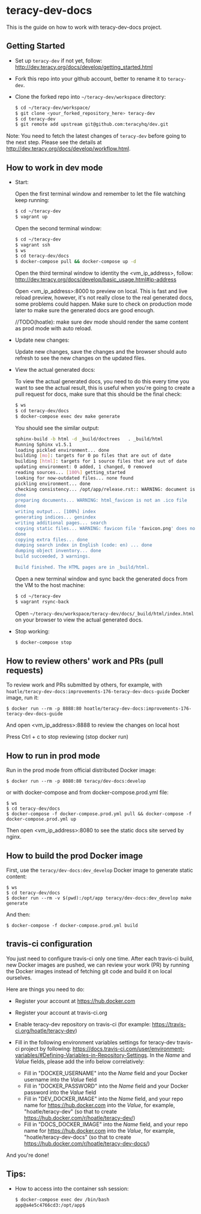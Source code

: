 # teracy-dev-docs

This is the guide on how to work with teracy-dev-docs project.

## Getting Started

- Set up `teracy-dev` if not yet, follow: http://dev.teracy.org/docs/develop/getting_started.html

- Fork this repo into your github account, better to rename it to `teracy-dev`.

- Clone the forked repo into `~/teracy-dev/workspace` directory:

  ```bash
  $ cd ~/teracy-dev/workspace/
  $ git clone <your_forked_repository_here> teracy-dev
  $ cd teracy-dev
  $ git remote add upstream git@github.com:teracyhq/dev.git
  ```
Note: You need to fetch the latest changes of `teracy-dev` before going to the next step.
Please see the details at http://dev.teracy.org/docs/develop/workflow.html.


## How to work in dev mode

- Start:

  Open the first terminal window and remember to let the file watching keep running:

  ```bash
  $ cd ~/teracy-dev
  $ vagrant up
  ```

  Open the second terminal window:

  ```bash
  $ cd ~/teracy-dev
  $ vagrant ssh
  $ ws
  $ cd teracy-dev/docs
  $ docker-compose pull && docker-compose up -d
  ```

  Open the third terminal window to identity the \<vm_ip_address>, follow: http://dev.teracy.org/docs/develop/basic_usage.html#ip-address

  Open \<vm_ip_address>:8000 to preview on local. This is fast and live reload preview, however, it's
  not really close to the real generated docs, some problems could happen. Make sure to check on production
  mode later to make sure the generated docs are good enough.

  //TODO(hoatle): make sure dev mode should render the same content as prod mode with auto reload.

- Update new changes:

  Update new changes, save the changes and the browser should auto refresh to see the new changes on
  the updated files.


- View the actual generated docs:

  To view the actual generated docs, you need to do this every time you want to see the actual result,
  this is useful when you're going to create a pull request for docs, make sure that this should be
  the final check:

  ```bash
  $ ws
  $ cd teracy-dev/docs
  $ docker-compose exec dev make generate
  ```

  You should see the similar output:

  ```bash
  sphinx-build -b html -d _build/doctrees   . _build/html
  Running Sphinx v1.5.1
  loading pickled environment... done
  building [mo]: targets for 0 po files that are out of date
  building [html]: targets for 1 source files that are out of date
  updating environment: 0 added, 1 changed, 0 removed
  reading sources... [100%] getting_started                                                                           
  looking for now-outdated files... none found
  pickling environment... done
  checking consistency... /opt/app/release.rst:: WARNING: document isn't included in any toctree
  done
  preparing documents... WARNING: html_favicon is not an .ico file
  done
  writing output... [100%] index                                                                                      
  generating indices... genindex
  writing additional pages... search
  copying static files... WARNING: favicon file 'favicon.png' does not exist
  done
  copying extra files... done
  dumping search index in English (code: en) ... done
  dumping object inventory... done
  build succeeded, 3 warnings.

  Build finished. The HTML pages are in _build/html.
  ```

  Open a new terminal window and sync back the generated docs from the VM to the host machine:


  ```bash
  $ cd ~/teracy-dev
  $ vagrant rsync-back
  ```

  Open `~/teracy-dev/workspace/teracy-dev/docs/_build/html/index.html` on your browser to view the
  actual generated docs.


- Stop working:

  ```bash
  $ docker-compose stop
  ```

## How to review others' work and PRs (pull requests)


To review work and PRs submitted by others, for example, with
`hoatle/teracy-dev-docs:improvements-176-teracy-dev-docs-guide` Docker image, run it:

```
$ docker run --rm -p 8888:80 hoatle/teracy-dev-docs:improvements-176-teracy-dev-docs-guide
```

And open \<vm_ip_address>:8888 to review the changes on local host

Press Ctrl + c to stop reviewing (stop docker run)


## How to run in prod mode

Run in the prod mode from official distributed Docker image:

```
$ docker run --rm -p 8080:80 teracy/dev-docs:develop
```

or with docker-compose and from docker-compose.prod.yml file:

```
$ ws
$ cd teracy-dev/docs
$ docker-compose -f docker-compose.prod.yml pull && docker-compose -f docker-compose.prod.yml up
```

Then open \<vm_ip_address>:8080 to see the static docs site served by nginx.


## How to build the prod Docker image

First, use the `teracy/dev-docs:dev_develop` Docker image to generate static content:

```
$ ws
$ cd teracy-dev/docs
$ docker run --rm -v $(pwd):/opt/app teracy/dev-docs:dev_develop make generate
```

And then:

```
$ docker-compose -f docker-compose.prod.yml build
```

## travis-ci configuration

You just need to configure travis-ci only one time. After each travis-ci build, new Docker images
are pushed, we can review your work (PR) by running the Docker images instead of fetching git code
and build it on local ourselves.

Here are things you need to do:

- Register your account at https://hub.docker.com
- Register your account at travis-ci.org
- Enable teracy-dev repository on travis-ci (for example: https://travis-ci.org/hoatle/teracy-dev)
- Fill in the following environment variables settings for teracy-dev travis-ci project by
  following: https://docs.travis-ci.com/user/environment-variables/#Defining-Variables-in-Repository-Settings.
  In the *Name* and *Value* fields, please add the info below correlatively: 

  + Fill in "DOCKER_USERNAME" into the *Name* field and your Docker username into the *Value*  field
  + Fill in "DOCKER_PASSWORD" into the *Name* field and your Docker password into the *Value* field
  + Fill in "DEV_DOCKER_IMAGE" into the *Name* field, and your repo name for https://hub.docker.com
    into the *Value*, for example, "hoatle/teracy-dev" (so that to create https://hub.docker.com/r/hoatle/teracy-dev/)
  + Fill in "DOCS_DOCKER_IMAGE" into the *Name* field, and your repo name for https://hub.docker.com
    into the *Value*, for example, "hoatle/teracy-dev-docs" (so that to create https://hub.docker.com/r/hoatle/teracy-dev-docs/)

And you're done!

## Tips:


- How to access into the container ssh session:

  ```bash
  $ docker-compose exec dev /bin/bash
  app@a4e5c4766cd3:/opt/app$
  ```
